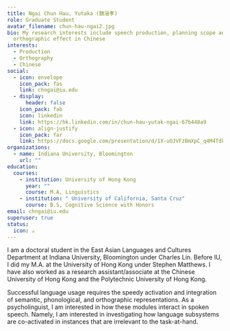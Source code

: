 ```yaml
---
title: Ngai Chun Hau, Yutaka (魏溍孝)
role: Graduate Student
avatar_filename: chun-hau-ngai2.jpg
bio: My research interests include speech production, planning scope and
  orthographic effect in Chinese
interests:
  - Production
  - Orthography
  - Chinese
social:
  - icon: envelope
    icon_pack: fas
    link: chngai@iu.edu
  - display:
      header: false
    icon_pack: fab
    icon: linkedin
    link: https://hk.linkedin.com/in/chun-hau-yutak-ngai-67b448a9
  - icon: align-justify
    icon_pack: far
    link: https://docs.google.com/presentation/d/1X-uOJVFzBmXpC_q4M4TdkRx2aUuDlEFiloF2HMeM0Xo/edit?usp=sharing
organizations:
  - name: Indiana University, Bloomington
    url: ""
education:
  courses:
    - institution: University of Hong Kong
      year: ""
      course: M.A, Linguistics
    - institution: " University of California, Santa Cruz"
      course: B.S, Cognitive Science with Honors
email: chngai@iu.edu
superuser: true
status:
  icon: ☕️
---
```

I am a doctoral student in the East Asian Languages and Cultures Department at Indiana University, Bloomington under Charles Lin. Before IU, I did my M.A. at the University of Hong Kong under Stephen Matthews. I have also worked as a research assistant/associate at the Chinese University of Hong Kong and the Polytechnic University of Hong Kong.

Successful language usage requires the speedy activation and integration of semantic, phonological, and orthographic representations. As a psycholinguist, I am interested in how these modules interact in spoken speech. Namely, I am interested in investigating how language subsystems are co-activated in instances that are irrelevant to the task-at-hand.